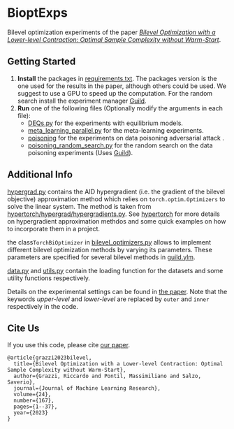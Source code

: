 # BioptExps

Bilevel optimization experiments of the paper 
_[Bilevel Optimization with a Lower-level Contraction: Optimal Sample Complexity without Warm-Start](https://arxiv.org/abs/2202.03397)_.


## Getting Started
1. **Install** the packages in [requirements.txt](requirements.txt). The packages version is the one used for the results in the paper, although others could be used. We suggest to use a GPU to speed up the computation. For the random search install the experiment manager [Guild](https://github.com/guildai).
2. **Run** one of the following files (Optionally modify the arguments in each file):
   - [DEQs.py](./source/DEQs.py) for the experiments with equilibrium models.
   - [meta_learning_parallel.py](./source/meta_learning_parallel.py) for the meta-learning experiments.   
   - [poisoning](./source/poisoning.py) for the experiments on data poisoning adversarial attack .
   - [poisoning_random_search.py](.source/poisoning_random_search.py) for the random search on the data poisoning experiments (Uses [Guild](https://github.com/guildai)).

## Additional Info
[hypergrad.py](./source/hypergrad.py) contains the AID hypergradient (i.e. the gradient of the bilevel objective) approximation method which relies on `torch.optim.Optimizers` to solve the linear system. The method is taken from [hypertorch/hypergrad/hypergradients.py](https://github.com/prolearner/hypertorch/blob/master/hypergrad/hypergradients.py).
See [hypertorch](https://github.com/prolearner/hypertorch) for more details on hypergradient approximation methdos and some quick examples on how to incorporate them in a project.

the class`TorchBiOptimizer` in [bilevel_optimizers.py](./source/bilevel_optimizers.py#L15) allows to implement different bilevel optimization methods by varying its parameters. These parameters are specified for several bilevel methods in [guild.ylm](./source/guild.yml).

[data.py](./source/data.py) and [utils.py](./source/utils.py) contain the loading function for the datasets and some utility functions respectively.

Details on the experimental settings can be found in [the paper](https://arxiv.org/abs/2202.03397). Note that the keywords _upper-level_ and _lower-level_ are replaced by `outer` and `inner` respectively in the code.

## Cite Us
If you use this code, please cite [our paper](https://arxiv.org/abs/2202.03397).

```
@article{grazzi2023bilevel,
  title={Bilevel Optimization with a Lower-level Contraction: Optimal Sample Complexity without Warm-Start},
  author={Grazzi, Riccardo and Pontil, Massimiliano and Salzo, Saverio},
  journal={Journal of Machine Learning Research},
  volume={24},
  number={167},
  pages={1--37},
  year={2023}
}
```
